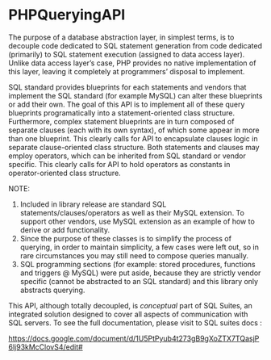 # PHPQueryingAPI

The purpose of a database abstraction layer, in simplest terms, is to decouple code dedicated to SQL statement generation from code dedicated (primarily)  to SQL statement execution (assigned to data access layer). Unlike data access layer’s case, PHP provides no native implementation of this layer, leaving it completely at programmers’ disposal to implement. 

SQL standard provides blueprints for each statements and vendors that implement the SQL standard (for example MySQL) can alter these blueprints or add their own. The goal of this API  is to implement all of these query blueprints programatically into a statement-oriented class structure. Furthermore, complex statement blueprints are in turn composed of separate clauses (each with its own syntax), of which some appear in more than one blueprint. This clearly calls for API to encapsulate clauses logic in separate clause-oriented class structure. Both statements and clauses may employ operators, which can be inherited from SQL standard or vendor specific. This clearly calls for API to hold operators as constants in operator-oriented class structure.

NOTE: 

1. Included in library release are standard SQL statements/clauses/operators as well as their MySQL extension. To support other vendors, use MySQL extension as an example of how to derive or add functionality.
2. Since the purpose of these classes is to simplify the process of querying, in order to maintain simplicity, a few cases were left out, so in rare circumstances you may still need to compose queries manually.
3. SQL programming sections (for example: stored procedures, functions and triggers @ MySQL) were put aside, because they are strictly vendor specific (cannot be abstracted to an SQL standard) and this library only abstracts querying.

This API, although totally decoupled, is <i>conceptual</i> part of SQL Suites, an integrated solution designed to cover all aspects of communication with SQL servers. To see the full documentation, please visit to SQL suites docs :

https://docs.google.com/document/d/1U5PtPyub4t273gB9gXoZTX7TQasjP6lj93kMcClovS4/edit# 